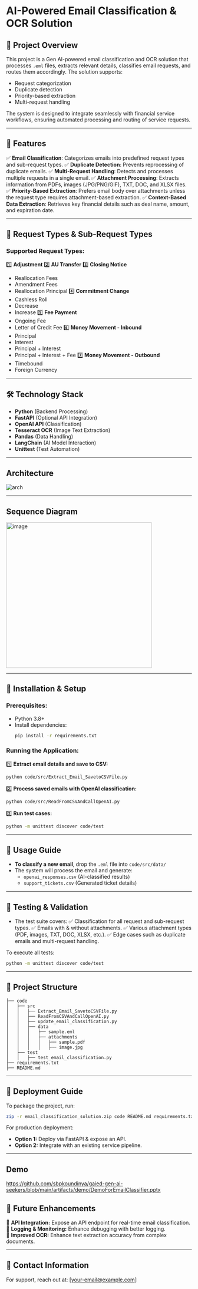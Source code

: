 # AI-Powered Email Classification & OCR Solution

## 📌 Project Overview
This project is a Gen AI-powered email classification and OCR solution that processes `.eml` files, extracts relevant details, classifies email requests, and routes them accordingly. The solution supports:
- Request categorization
- Duplicate detection
- Priority-based extraction
- Multi-request handling

The system is designed to integrate seamlessly with financial service workflows, ensuring automated processing and routing of service requests.

---

## 🚀 Features
✅ **Email Classification**: Categorizes emails into predefined request types and sub-request types.
✅ **Duplicate Detection**: Prevents reprocessing of duplicate emails.
✅ **Multi-Request Handling**: Detects and processes multiple requests in a single email.
✅ **Attachment Processing**: Extracts information from PDFs, images (JPG/PNG/GIF), TXT, DOC, and XLSX files.
✅ **Priority-Based Extraction**: Prefers email body over attachments unless the request type requires attachment-based extraction.
✅ **Context-Based Data Extraction**: Retrieves key financial details such as deal name, amount, and expiration date.

---

## 📂 Request Types & Sub-Request Types
### Supported Request Types:
1️⃣ **Adjustment**
2️⃣ **AU Transfer**
3️⃣ **Closing Notice**  
   - Reallocation Fees
   - Amendment Fees
   - Reallocation Principal
4️⃣ **Commitment Change**  
   - Cashless Roll
   - Decrease
   - Increase
5️⃣ **Fee Payment**  
   - Ongoing Fee
   - Letter of Credit Fee
6️⃣ **Money Movement - Inbound**  
   - Principal
   - Interest
   - Principal + Interest
   - Principal + Interest + Fee
7️⃣ **Money Movement - Outbound**  
   - Timebound
   - Foreign Currency

---

## 🛠️ Technology Stack
- **Python** (Backend Processing)
- **FastAPI** (Optional API Integration)
- **OpenAI API** (Classification)
- **Tesseract OCR** (Image Text Extraction)
- **Pandas** (Data Handling)
- **LangChain** (AI Model Interaction)
- **Unittest** (Test Automation)

---

## Architecture
![arch](https://github.com/user-attachments/assets/bbbed8cd-dbb5-4f09-8752-3762c0080981)

---

## Sequence Diagram
<img width="395" alt="image" src="https://github.com/user-attachments/assets/e5fe8461-6432-4cd6-b9d9-f55b5c5b9d4c" />

---

## 🔧 Installation & Setup
### Prerequisites:
- Python 3.8+
- Install dependencies:
  ```sh
  pip install -r requirements.txt
  ```

### Running the Application:
1️⃣ **Extract email details and save to CSV:**
   ```sh
   python code/src/Extract_Email_SavetoCSVFile.py
   ```
2️⃣ **Process saved emails with OpenAI classification:**
   ```sh
   python code/src/ReadFromCSVAndCallOpenAI.py
   ```
3️⃣ **Run test cases:**
   ```sh
   python -m unittest discover code/test
   ```

---

## 📖 Usage Guide
- **To classify a new email**, drop the `.eml` file into `code/src/data/`
- The system will process the email and generate:
  - `openai_responses.csv` (AI-classified results)
  - `support_tickets.csv` (Generated ticket details)

---

## 🧪 Testing & Validation
- The test suite covers:
  ✅ Classification for all request and sub-request types.
  ✅ Emails with & without attachments.
  ✅ Various attachment types (PDF, images, TXT, DOC, XLSX, etc.).
  ✅ Edge cases such as duplicate emails and multi-request handling.

To execute all tests:
```sh
python -m unittest discover code/test
```

---

## 📁 Project Structure
```
├── code
│   ├── src
│   │   ├── Extract_Email_SavetoCSVFile.py
│   │   ├── ReadFromCSVAndCallOpenAI.py
│   │   ├── update_email_classification.py
│   │   ├── data
│   │   │   ├── sample.eml
│   │   │   ├── attachments
│   │   │   │   ├── sample.pdf
│   │   │   │   ├── image.jpg
│   ├── test
│   │   ├── test_email_classification.py
├── requirements.txt
├── README.md
```

---

## 🚀 Deployment Guide
To package the project, run:
```sh
zip -r email_classification_solution.zip code README.md requirements.txt
```
For production deployment:
- **Option 1:** Deploy via FastAPI & expose an API.
- **Option 2:** Integrate with an existing service pipeline.

---

## Demo
https://github.com/sbpkoundinya/gaied-gen-ai-seekers/blob/main/artifacts/demo/DemoForEmailClassifier.pptx

## 🔮 Future Enhancements
🚀 **API Integration:** Expose an API endpoint for real-time email classification.  
🚀 **Logging & Monitoring:** Enhance debugging with better logging.  
🚀 **Improved OCR:** Enhance text extraction accuracy from complex documents.  

---

## 📩 Contact Information
For support, reach out at: [your-email@example.com]
